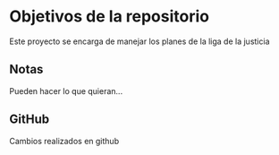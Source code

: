 # Objetivos de la repositorio

Este proyecto se encarga de manejar los planes de la liga de la justicia


## Notas
Pueden hacer lo que quieran...

## GitHub 

Cambios realizados en github
